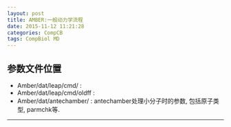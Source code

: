 ```yaml
---
layout: post
title: AMBER:一般动力学流程
date: 2015-11-12 11:21:28
categories: CompCB
tags: CompBiol MD
---
```


## 参数文件位置

- Amber/dat/leap/cmd/ : 
- Amber/dat/leap/cmd/oldff : 
- Amber/dat/antechamber/ : antechamber处理小分子时的参数, 包括原子类型, parmchk等. 



------
